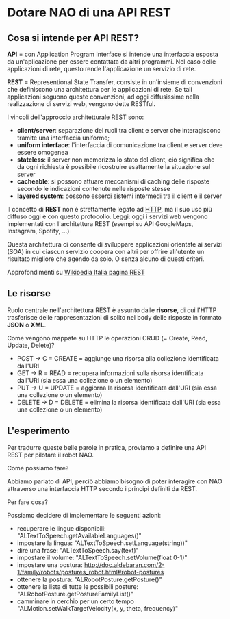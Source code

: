 # Dotare NAO di una API REST

## Cosa si intende per API REST?

**API** = con Application Program Interface si intende una interfaccia esposta da un'aplicazione per essere contattata da altri programmi. Nel caso delle applicazioni di rete, questo rende l'applicazione un servizio di rete.

**REST** = Representional State Transfer, consiste in un'insieme di convenzioni che definiscono una architettura per le applicazioni di rete. Se tali applicazioni seguono queste convenzioni, ad oggi diffusissime nella realizzazione di servizi web, vengono dette RESTful.

I vincoli dell'approccio architetturale REST sono:

 * **client/server**: separazione dei ruoli tra client e server che interagiscono tramite una interfaccia uniforme;
 * **uniform interface**: l'interfaccia di comunicazione tra client e server deve essere omogenea
 * **stateless**: il server non memorizza lo stato del client, ciò significa che da ogni richiesta è possibile ricostruire esattamente la situazione sul server
 * **cacheable**: si possono attuare meccanismi di caching delle risposte secondo le indicazioni contenute nelle risposte stesse
 * **layered system**: possono esserci sistemi intermedi tra il client e il server

Il concetto di **REST** non è strettamente legato ad [HTTP](https://it.wikipedia.org/wiki/HTTP), ma il suo uso più diffuso oggi è con questo protocollo. Leggi: oggi i servizi web vengono implementati con l'architettura REST (esempi su API GoogleMaps, Instagram, Spotify, ...)

Questa architettura ci consente di sviluppare applicazioni orientate ai servizi (SOA) in cui ciascun servizio coopera con altri per offrire all'utente un risultato migliore che agendo da solo. O senza alcuno di questi criteri.

Approfondimenti su [Wikipedia Italia pagina REST](https://it.wikipedia.org/wiki/Representational_State_Transfer)

## Le risorse

Ruolo centrale nell'architettura REST è assunto dalle **risorse**, di cui l'HTTP trasferisce delle rappresentazioni di solito nel body delle risposte in formato **JSON** o **XML**.

Come vengono mappate su HTTP le operazioni CRUD (= Create, Read, Update, Delete)?

 * POST -> C = CREATE = aggiunge una risorsa alla collezione identificata dall'URI
 * GET  -> R = READ   = recupera informazioni sulla risorsa identificata dall'URI (sia essa una collezione o un elemento)
 * PUT  -> U = UPDATE = aggiorna la risorsa identificata dall'URI (sia essa una collezione o un elemento)
 * DELETE -> D = DELETE = elimina la risorsa identificata dall'URI (sia essa una collezione o un elemento)

## L'esperimento

Per tradurre queste belle parole in pratica, proviamo a definire una API REST per pilotare il robot NAO.

Come possiamo fare?

Abbiamo parlato di API, perciò abbiamo bisogno di poter interagire con NAO attraverso una interfaccia HTTP secondo i principi definiti da REST.

Per fare cosa?

Possiamo decidere di implementare le seguenti azioni:

* recuperare le lingue disponibili: "ALTextToSpeech.getAvailableLanguages()"
* impostare la lingua: "ALTextToSpeech.setLanguage(string))"
* dire una frase: "ALTextToSpeech.say(text)"
* impostare il volume: "ALTextToSpeech.setVolume(float 0-1)"
* impostare una postura: http://doc.aldebaran.com/2-1/family/robots/postures_robot.html#robot-postures
* ottenere la postura: "ALRobotPosture.getPosture()"
* ottenere la lista di tutte le possibili posture: "ALRobotPosture.getPostureFamilyList()"
* camminare in cerchio per un certo tempo "ALMotion.setWalkTargetVelocity(x, y, theta, frequency)"

